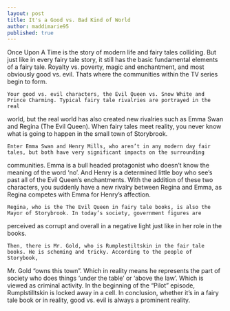 ```yaml
---
layout: post
title: It's a Good vs. Bad Kind of World
author: maddimarie95
published: true
---
```



Once Upon A Time is the story of modern life and fairy tales colliding. But just like in every fairy tale story, it still has the basic
fundamental elements of a fairy tale. Royalty vs. poverty, magic and enchantment, and most obviously good vs. evil. Thats where the
communities within the TV series begin to form. 

	Your good vs. evil characters, the Evil Queen vs. Snow White and Prince Charming. Typical fairy tale rivalries are portrayed in the real
  world, but the real world has also created new rivalries such as Emma Swan and Regina (The Evil Queen). When fairy tales meet reality,
  you never know what is going to happen in the small town of Storybrook. 
  
	Enter Emma Swan and Henry Mills, who aren’t in any modern day fair tales, but both have very significant impacts on the surrounding
  communities. Emma is a bull headed protagonist who doesn’t know the meaning of the word ‘no’. And Henry is a determined little boy who
  see’s past all of the Evil Queen’s enchantments. With the addition of these two characters, you suddenly have a new rivalry between
  Regina and Emma, as Regina competes with Emma for Henry’s affection. 
  
	Regina, who is the The Evil Queen in fairy tale books, is also the Mayor of Storybrook. In today’s society, government figures are
  perceived as corrupt and overall in a negative light just like in her role in the books.
  
	Then, there is Mr. Gold, who is Rumplestiltskin in the fair tale books. He is scheming and tricky. According to the people of Storybook,
  Mr. Gold “owns this town”. Which in reality means he represents the part of society who does things ‘under the table’ or ‘above the
  law’. Which is viewed as criminal activity. In the beginning of the “Pilot” episode, Rumplstilltskin is locked away in a cell.
	In conclusion, whether it’s in a fairy tale book or in reality, good vs. evil is always a prominent reality. 
